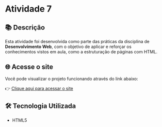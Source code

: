# Atividade 7

## 📚 Descrição

Esta atividade foi desenvolvida como parte das práticas da disciplina de **Desenvolvimento Web**, com o objetivo de aplicar e reforçar os conhecimentos vistos em aula, como a estruturação de páginas com HTML.
## 🌐 Acesse o site

Você pode visualizar o projeto funcionando através do link abaixo:

👉 [Clique aqui para acessar o site](https://satirodev.github.io/Atividade7/)


## 🛠 Tecnologia Utilizada

- HTML5
